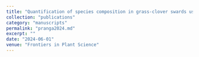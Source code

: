 ```yaml
---
title: "Quantification of species composition in grass-clover swards using RGB and multispectral UAV imagery and machine learning"
collection: "publications"
category: "manuscripts"
permalink: "pranga2024.md"
excerpt: ""
date: "2024-06-01"
venue: "Frontiers in Plant Science"
---
```

